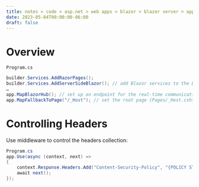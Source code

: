 ```yaml
---
title: notes > code > asp.net > web apps > blazor > blazor server > app startup
date: 2023-05-04T00:00:00-06:00
draft: false
---
```


# Overview
`Program.cs`
```cs
builder.Services.AddRazorPages();
builder.Services.AddServerSideBlazor(); // add Blazor services to the DI container
…
app.MapBlazorHub(); // set up an endpoint for the real-time communication w/browser (via SignalR)
app.MapFallbackToPage("/_Host"); // set the root page (Pages/_Host.cshtml) and enable nav; when no matching endpoint is found, route requests here
```

# Controlling Headers
Use middleware to control the headers collection:
```cs
Program.cs
app.Use(async (context, next) =>
{
	context.Response.Headers.Add("Content-Security-Policy", "{POLICY STRING}");
	await next();
});
```
